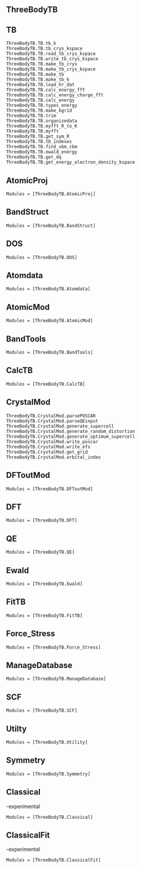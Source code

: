 ## ThreeBodyTB

## TB

```@docs
ThreeBodyTB.TB.tb_k
ThreeBodyTB.TB.tb_crys_kspace
ThreeBodyTB.TB.read_tb_crys_kspace
ThreeBodyTB.TB.write_tb_crys_kspace
ThreeBodyTB.TB.make_tb_crys
ThreeBodyTB.TB.make_tb_crys_kspace
ThreeBodyTB.TB.make_tb
ThreeBodyTB.TB.make_tb_k
ThreeBodyTB.TB.load_hr_dat
ThreeBodyTB.TB.calc_energy_fft
ThreeBodyTB.TB.calc_energy_charge_fft
ThreeBodyTB.TB.calc_energy
ThreeBodyTB.TB.types_energy
ThreeBodyTB.TB.make_kgrid
ThreeBodyTB.TB.trim
ThreeBodyTB.TB.organizedata
ThreeBodyTB.TB.myfft_R_to_K
ThreeBodyTB.TB.myfft
ThreeBodyTB.TB.get_sym_R
ThreeBodyTB.TB.tb_indexes
ThreeBodyTB.TB.find_vbm_cbm
ThreeBodyTB.TB.ewald_energy
ThreeBodyTB.TB.get_dq
ThreeBodyTB.TB.get_energy_electron_density_kspace

```

## AtomicProj

```@autodocs
Modules = [ThreeBodyTB.AtomicProj]
```

## BandStruct

```@autodocs
Modules = [ThreeBodyTB.BandStruct]
```

## DOS

```@autodocs
Modules = [ThreeBodyTB.DOS]
```

## Atomdata

```@autodocs
Modules = [ThreeBodyTB.Atomdata]
```

## AtomicMod

```@autodocs
Modules = [ThreeBodyTB.AtomicMod]
```

## BandTools

```@autodocs
Modules = [ThreeBodyTB.BandTools]
```

## CalcTB

```@autodocs
Modules = [ThreeBodyTB.CalcTB]
```

## CrystalMod

```@docs
ThreeBodyTB.CrystalMod.parsePOSCAR
ThreeBodyTB.CrystalMod.parseQEinput
ThreeBodyTB.CrystalMod.generate_supercell
ThreeBodyTB.CrystalMod.generate_random_distortion
ThreeBodyTB.CrystalMod.generate_optimum_supercell
ThreeBodyTB.CrystalMod.write_poscar
ThreeBodyTB.CrystalMod.write_efs
ThreeBodyTB.CrystalMod.get_grid
ThreeBodyTB.CrystalMod.orbital_index
```

## DFToutMod

```@autodocs
Modules = [ThreeBodyTB.DFToutMod]
```

## DFT

```@autodocs
Modules = [ThreeBodyTB.DFT]
```

## QE 

```@autodocs
Modules = [ThreeBodyTB.QE]
```

## Ewald

```@autodocs
Modules = [ThreeBodyTB.Ewald]
```

## FitTB

```@autodocs
Modules = [ThreeBodyTB.FitTB]
```


## Force_Stress

```@autodocs
Modules = [ThreeBodyTB.Force_Stress]
```

## ManageDatabase

```@autodocs
Modules = [ThreeBodyTB.ManageDatabase]
```

## SCF

```@autodocs
Modules = [ThreeBodyTB.SCF]
```

## Utilty

```@autodocs
Modules = [ThreeBodyTB.Utility]
```

## Symmetry

```@autodocs
Modules = [ThreeBodyTB.Symmetry]
```

## Classical

-experimental
```@autodocs
Modules = [ThreeBodyTB.Classical]
```

## ClassicalFit

-experimental
```@autodocs
Modules = [ThreeBodyTB.ClassicalFit]
```

